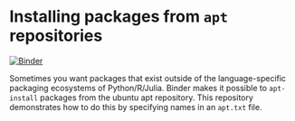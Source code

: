 # Installing packages from `apt` repositories

[![Binder](https://mybinder.org/badge.svg)](https://mybinder.org/v2/gh/marskar/biof518/master?urlpath=lab/tree/index.ipynb)

Sometimes you want packages that exist outside of the language-specific packaging
ecosystems of Python/R/Julia. Binder makes it possible to `apt-install` packages
from the ubuntu apt repository. This repository demonstrates how to do this by specifying
names in an `apt.txt` file.
